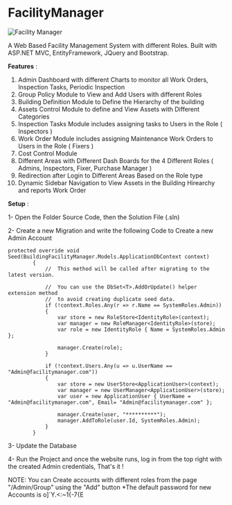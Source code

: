 # FacilityManager

![Facility Manager](https://repository-images.githubusercontent.com/187499021/504e3780-9c54-11e9-9e12-c923ac627389)

A Web Based Facility Management System with different Roles. Built with ASP.NET MVC,
EntityFramework, JQuery and Bootstrap.

**Features** :
1. Admin Dashboard with different Charts to monitor all Work Orders, Inspection Tasks, Periodic Inspection
2. Group Policy Module to View and Add Users with different Roles
3. Building Definition Module to Define the Hierarchy of the building
4. Assets Control Module to define and View Assets with Different Categories
5. Inspection Tasks Module includes assigning tasks to Users in the Role ( Inspectors )
6. Work Order Module includes assigning Maintenance Work Orders to Users in the Role ( Fixers )
7. Cost Control Module 
8. Different Areas with Different Dash Boards for the 4 Different Roles ( Admins, Inspectors, Fixer, Purchase Manager ) 
9. Redirection after Login to Different Areas Based on the Role type
10. Dynamic Sidebar Navigation to View Assets in the Building Hirearchy and reports Work Order



**Setup** : 

1- Open the Folder Source Code, then the Solution File (.sln)

2- Create a new Migration and write the following Code to Create a new Admin Account
```
protected override void Seed(BuildingFacilityManager.Models.ApplicationDbContext context)
        {
            //  This method will be called after migrating to the latest version.

            //  You can use the DbSet<T>.AddOrUpdate() helper extension method 
            //  to avoid creating duplicate seed data.
            if (!context.Roles.Any(r => r.Name == SystemRoles.Admin))
            {
                var store = new RoleStore<IdentityRole>(context);
                var manager = new RoleManager<IdentityRole>(store);
                var role = new IdentityRole { Name = SystemRoles.Admin };

                manager.Create(role);
            }

            if (!context.Users.Any(u => u.UserName == "Admin@facilitymanager.com"))
            {
                var store = new UserStore<ApplicationUser>(context);
                var manager = new UserManager<ApplicationUser>(store);
                var user = new ApplicationUser { UserName = "Admin@facilitymanager.com", Email= "Admin@facilitymanager.com" };

                manager.Create(user, "**********");
                manager.AddToRole(user.Id, SystemRoles.Admin);
            }
        }
```

3- Update the Database

4- Run the Project and once the website runs, log in from the top right with the created Admin credentials, That's it !


NOTE: You can Create accounts with different roles from the page  "/Admin/Group" using the "Add" button
   *The default password for new Accounts is  o]`Y.<:~1{-7{E   
